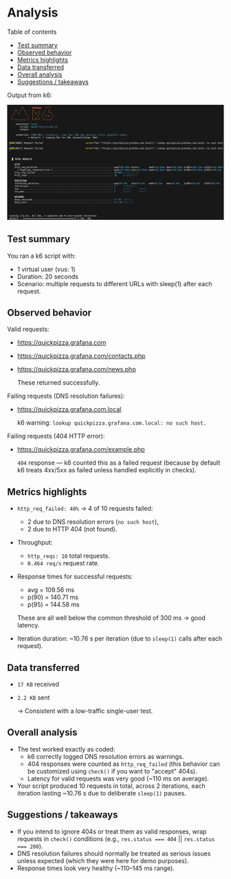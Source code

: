 # Analysis

Table of contents

- [Test summary](#test-summary)
- [Observed behavior](#observed-behavior)
- [Metrics highlights](#metrics-highlights)
- [Data transferred](#data-transferred)
- [Overall analysis](#overall-analysis)
- [Suggestions / takeaways](#suggestions-takeaways)

Output from k6:

![result](../smoke-test/result.png)

## Test summary

You ran a k6 script with:

- 1 virtual user (vus: 1)
- Duration: 20 seconds
- Scenario: multiple requests to different URLs with sleep(1) after each request.

## Observed behavior

Valid requests:
- https://quickpizza.grafana.com
- https://quickpizza.grafana.com/contacts.php
- https://quickpizza.grafana.com/news.php

    These returned successfully.

Failing requests (DNS resolution failures):
- https://quickpizza.grafana.com.local
  
  k6 warning: `lookup quickpizza.grafana.com.local: no such host.`

Failing requests (404 HTTP error):
- https://quickpizza.grafana.com/example.php
  
  `404` response — k6 counted this as a failed request (because by default k6 treats 4xx/5xx as failed unless handled explicitly in checks).

## Metrics highlights

- `http_req_failed: 40%` → 4 of 10 requests failed:
    - 2 due to DNS resolution errors (`no such host`),
    - 2 due to HTTP 404 (not found).
- Throughput:
    - `http_reqs: 10` total requests.
    - `0.464 req/s` request rate.
- Response times for successful requests:
    - avg = 109.56 ms
    - p(90) = 140.71 ms
    - p(95) = 144.58 ms
    
    These are all well below the common threshold of 300 ms → good latency.

- Iteration duration: ~10.76 s per iteration (due to `sleep(1)` calls after each request).

## Data transferred

- `17 KB` received
- `2.2 KB` sent
  
  → Consistent with a low-traffic single-user test.

## Overall analysis

- The test worked exactly as coded:
    - k6 correctly logged DNS resolution errors as warnings.
    - 404 responses were counted as `http_req_failed` (this behavior can be customized using `check()` if you want to "accept" 404s).
    - Latency for valid requests was very good (~110 ms on average).
- Your script produced 10 requests in total, across 2 iterations, each iteration lasting ~10.76 s due to deliberate `sleep(1)` pauses.

## Suggestions / takeaways

- If you intend to ignore 404s or treat them as valid responses, wrap requests in `check()` conditions (e.g., `res.status === 404` || `res.status === 200`).
- DNS resolution failures should normally be treated as serious issues unless expected (which they were here for demo purposes).
- Response times look very healthy (~110–145 ms range).